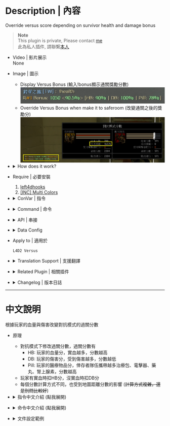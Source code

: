 # Description | 內容
Override versus score depending on survivor health and damage bonus

> __Note__ <br/>
This plugin is private, Please contact [me](https://github.com/fbef0102/Game-Private_Plugin#私人插件列表-private-plugins-list)<br/>
此為私人插件, 請聯繫[本人](https://github.com/fbef0102/Game-Private_Plugin#私人插件列表-private-plugins-list)

* Video | 影片展示
<br/>None

* Image | 圖示
	* Display Versus Bonus (輸入!bonus顯示通關獎勵分數)
	<br/>![l4d2_versus_scoremod_1](image/l4d2_versus_scoremod_1.jpg)
	* Override Versus Bonus when make it to saferoom (改變通關之後的獎勵分)
	<br/>![l4d2_versus_scoremod_2](image/l4d2_versus_scoremod_2.jpg)

* <details><summary>How does it work?</summary>

	* When survivors have made it to saferoom, Override Versus Bonus
		* HB = Health Bonus, More permant health => more bonus
		* DB = Damage Bonus, Receive more damage => less bonus
		* Pill = Medical Bonus, Bring more kits, defibrillators, pills, adrenalines => more bonus
	* Versus Bonus is also affected by map distance (~~The formula is complicated, don't ask~~)
</details>

* Require | 必要安裝
	1. [left4dhooks](https://forums.alliedmods.net/showthread.php?t=321696)
	2. [[INC] Multi Colors](https://github.com/fbef0102/L4D1_2-Plugins/releases/tag/Multi-Colors)

* <details><summary>ConVar | 指令</summary>

	* cfg/sourcemod/l4d2_versus_scoremod.cfg
		```php
		// Total Survivor Bonus = this * Number of Survivors * Map Distance
		l4d2_versus_scoremod_bonus_per_survivor_multiplier "0.5"

		// Permanent Health Bonus = this * Map Bonus
		l4d2_versus_scoremod_permament_health_proportion "0.75"

		// Temporary Health Bonus = this * Map Bonus
		l4d2_versus_scoremod_temp_health_proportion "0.3"

		// If 1, enable pills bounus
		l4d2_versus_scoremod_pills_bonus_enable "1"

		// Unused pills HP worth = map bonus HP value / this
		l4d2_versus_scoremod_pills_hp_factor "6.0"

		// Unused pills can not be worth more than this (max pill bonus)
		l4d2_versus_scoremod_pills_max_bonus "30"

		// If 1, enable adrenaline shots bounus
		l4d2_versus_scoremod_adrenalines_bonus_enable "1"

		// Unused adrenaline shots HP worth = map bonus HP value / this
		l4d2_versus_scoremod_adrenalines_hp_factor "8.0"

		// Unused adrenaline shots can not be worth more than this (max adrenaline shot bonus)
		l4d2_versus_scoremod_adrenalines_max_bonus "25"

		// If 1, enable kits/defibrillators bounus
		l4d2_versus_scoremod_kits_bonus_enable "1"

		// Unused kits/defibrillators worth = map bonus HP value / this
		l4d2_versus_scoremod_kits_hp_factor "4.0"

		// Unused kits/defibrillators can not be worth more than this (max kit/defibrillator bonus)
		l4d2_versus_scoremod_kits_max_bonus "50"

		// Tiebreaker score for those cases when both teams make saferoom
		l4d2_versus_scoremod_tiebreaker_bonus "0"
		```
</details>

* <details><summary>Command | 命令</summary>

	* **Display Versus Bonus**
		```php
		sm_health
		sm_damage
		sm_bonus
		```

	* **Display Versus Scoremod+ Map info**
		```php
		sm_mapinfo
		```
</details>

* <details><summary>API | 串接</summary>

	```php
	Registers a library name: l4d2_versus_scoremod
	```
	* ```scripting\include\l4d2_versus_scoremod.inc```
</details>

* <details><summary>Data Config</summary>

	* data/mapinfo.txt
		```php
		"MapInfo"
		{
			"c1m1_hotel" //Map Name
			{
				// This map distance score
				// Use the max versus completion score for the map
				"max_distance"		"400"
			}
			"c1m4_atrium"
			{
				"max_distance"		"800"
			}
		}
		```
</details>

* Apply to | 適用於
	```
	L4D2 Versus
	```
	
* <details><summary>Translation Support | 支援翻譯</summary>

	```
	English
	繁體中文
	简体中文
	```
</details>

* <details><summary>Related Plugin | 相關插件</summary>
	
	1. [SirPlease/L4D2-Competitive-Rework l4d2_penalty_bonus](https://github.com/SirPlease/L4D2-Competitive-Rework/blob/master/addons/sourcemod/scripting/l4d2_penalty_bonus.sp): Give versus much bonus when a tank/witch is killed
    	* 殺死tank或witch可獲得額外的對抗分數
</details>

* <details><summary>Changelog | 版本日誌</summary>

	* v1.1h (2024-3-30)
		* Update Cvars

	* v1.0h (2023-3-9)
		* Individual plugin
		* Remake code, convert code to latest syntax
		* Fix warnings when compiling on SourceMod 1.11.
		* Optimize code and improve performance
		* Translation Support
		* Add first aid kits bonus score and adrenaline shot bonus score

	* v2.2.4
	    * [Original Work by Visor](https://github.com/SirPlease/L4D2-Competitive-Rework/blob/master/addons/sourcemod/scripting/l4d2_hybrid_scoremod_zone.sp)
</details>

- - - -
# 中文說明
根據玩家的血量與傷害改變對抗模式的過關分數

* 原理
	* 對抗模式下修改過關分數，過關分數有
		* HB: 玩家的血量分，實血越多，分數越高
		* DB: 玩家的傷害分，受到傷害越多，分數越低
		* Pill: 玩家的醫療物品分，倖存者隊伍攜帶越多治療包、電擊器、藥丸、腎上腺素，分數越高
	* 玩家有實血時扣HB分，沒實血時扣DB分
	* 每個分數計算方式不同，也受到地圖距離分數的影響 (~~計算方式複雜，還是別問比較好~~)

* <details><summary>指令中文介紹 (點我展開)</summary>

	* cfg/sourcemod/l4d2_versus_scoremod.cfg
		```php
		// 倖存者過關獎勵 = 此指令的數值 * 活著的倖存者數量 * 地圖距離分
		l4d2_versus_scoremod_bonus_per_survivor_multiplier "0.5"

		// 實血分獎勵 = 此指令的數值 * 地圖距離分
		l4d2_versus_scoremod_permament_health_proportion "0.75"

		// 虛血獎勵 = 此指令的數值) * 地圖距離分
		l4d2_versus_scoremod_temp_health_proportion "0.3"

		// 為1時，攜帶藥丸過關也有分
		l4d2_versus_scoremod_pills_bonus_enable "1"

		// 一顆藥丸獎勵 = 地圖距離分 / 此指令的數值
		l4d2_versus_scoremod_pills_hp_factor "6.0"

		// 一顆藥丸的獎勵最多不能超過 此指令的數值
		l4d2_versus_scoremod_pills_max_bonus "30"

		// 為1時，攜帶腎上腺素過關也有分
		l4d2_versus_scoremod_adrenalines_bonus_enable "1"

		// 一個腎上腺素獎勵 = 地圖距離分 / 此指令的數值
		l4d2_versus_scoremod_adrenalines_hp_factor "8.0"

		// 一個腎上腺素的獎勵最多不能超過 此指令的數值
		l4d2_versus_scoremod_adrenalines_max_bonus "25"

		// 為1時，攜帶治療包/電擊器過關也有分
		l4d2_versus_scoremod_kits_bonus_enable "1"

		// 一個治療包或電擊器獎勵 = 地圖距離分 / 此指令的數值
		l4d2_versus_scoremod_kits_hp_factor "4.0"

		// 一個治療包或電擊器的獎勵最多不能超過 此指令的數值
		l4d2_versus_scoremod_kits_max_bonus "50"

		// 如果雙方都平分秋色，設置額外的獎勵分數
		l4d2_versus_scoremod_tiebreaker_bonus "0"
		```
</details>

* <details><summary>命令中文介紹 (點我展開)</summary>

	* **顯示目前的分數獎勵**
		```php
		sm_health
		sm_damage
		sm_bonus
		```

	* **顯示所有的分數資料**
		```php
		sm_mapinfo
		```
</details>

* <details><summary>文件設定範例</summary>

	* data/mapinfo.txt
		```php
		"MapInfo"
		{
			"c1m1_hotel"//地圖名
			{
				//這張地圖的路程距離分數，數字越大，分數越高
				//可以不填寫，使用地圖內建的路程距離分數
				"max_distance"		"400" 
			}
			"c1m4_atrium"
			{
				"max_distance"		"800"
			}
		}
		```
</details>
